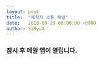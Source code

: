 ```yaml
---
layout: post
title:  "제작자 소통 채널"
date:   2018-09-29 00:00:00 +0900
author: SiRyuA
---
```


### 잠시 후 메일 앱이 열립니다.

<script>
location.href = "mailto:develoid@naver.com"
              + "?cc="
      + "&subject="
              + "[제작자 소통 채널] 허가 요청합니다."
              + "&body="
              + "%40 제작자 닉네임 %0D%0A%0D%0A%0D%0A"
      + "%40 제작자 네이버 ID %0D%0A%0D%0A%0D%0A"
      + "%40 채팅방 이름 %0D%0A%0D%0A%0D%0A"
      + "%40 채팅방 목적 %0D%0A%0D%0A%0D%0A"
      + "%40 채팅방 URL 주소 %0D%0A%0D%0A%0D%0A";
</script>
